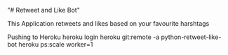 "# Retweet and Like Bot" 

This Application retweets and likes based on your favourite harshtags

Pushing to Heroku
heroku login
heroku git:remote -a python-retweet-like-bot
heroku ps:scale worker=1
